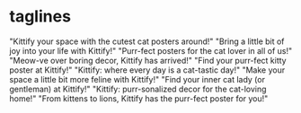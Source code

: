# taglines

"Kittify your space with the cutest cat posters around!"
"Bring a little bit of joy into your life with Kittify!"
"Purr-fect posters for the cat lover in all of us!"
"Meow-ve over boring decor, Kittify has arrived!"
"Find your purr-fect kitty poster at Kittify!"
"Kittify: where every day is a cat-tastic day!"
"Make your space a little bit more feline with Kittify!"
"Find your inner cat lady (or gentleman) at Kittify!"
"Kittify: purr-sonalized decor for the cat-loving home!"
"From kittens to lions, Kittify has the purr-fect poster for you!"
